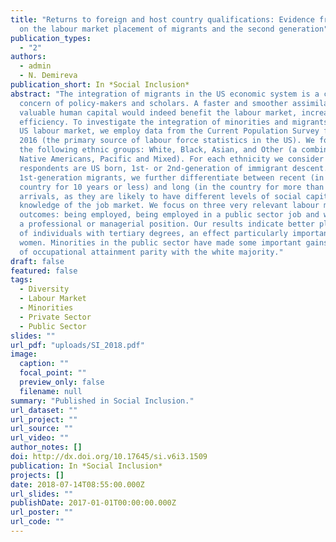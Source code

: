 ```yaml
---
title: "Returns to foreign and host country qualifications: Evidence from the US
  on the labour market placement of migrants and the second generation"
publication_types:
  - "2"
authors:
  - admin
  - N. Demireva
publication_short: In *Social Inclusion*
abstract: "The integration of migrants in the US economic system is a central
  concern of policy-makers and scholars. A faster and smoother assimilation of
  valuable human capital would indeed benefit the labour market, increasing its
  efficiency. To investigate the integration of minorities and migrants in the
  US labour market, we employ data from the Current Population Survey from June
  2016 (the primary source of labour force statistics in the US). We focus on
  the following ethnic groups: White, Black, Asian, and Other (a combination of
  Native Americans, Pacific and Mixed). For each ethnicity we consider if
  respondents are US born, 1st- or 2nd-generation of immigrant descent. Among
  1st-generation migrants, we further differentiate between recent (in the
  country for 10 years or less) and long (in the country for more than 10 years)
  arrivals, as they are likely to have different levels of social capital and
  knowledge of the job market. We focus on three very relevant labour market
  outcomes: being employed, being employed in a public sector job and working in
  a professional or managerial position. Our results indicate better placement
  of individuals with tertiary degrees, an effect particularly important among
  women. Minorities in the public sector have made some important gains in terms
  of occupational attainment parity with the white majority."
draft: false
featured: false
tags:
  - Diversity
  - Labour Market 
  - Minorities
  - Private Sector
  - Public Sector
slides: ""
url_pdf: "uploads/SI_2018.pdf"
image:
  caption: ""
  focal_point: ""
  preview_only: false
  filename: null
summary: "Published in Social Inclusion."
url_dataset: ""
url_project: ""
url_source: ""
url_video: ""
author_notes: []
doi: http://dx.doi.org/10.17645/si.v6i3.1509
publication: In *Social Inclusion*
projects: []
date: 2018-07-14T08:55:00.000Z
url_slides: ""
publishDate: 2017-01-01T00:00:00.000Z
url_poster: ""
url_code: ""
---
```

<script type='text/javascript' src='https://d1bxh8uas1mnw7.cloudfront.net/assets/embed.js'></script>
<div data-badge-details="right" data-badge-type="large-donut" data-doi="http://dx.doi.org/10.17645/si.v6i3.1509" data-hide-no-mentions="true" class="altmetric-embed"></div>


